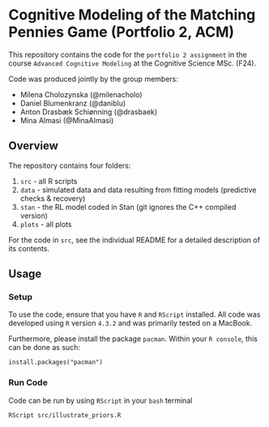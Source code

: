 # Cognitive Modeling of the Matching Pennies Game (Portfolio 2, ACM)
This repository contains the code for the `portfolio 2 assignment` in the course `Advanced Cognitive Modeling` at the Cognitive Science MSc. (F24).

Code was produced jointly by the group members:
* Milena Cholozynska (@milenacholo)
* Daniel Blumenkranz (@daniblu)
* Anton Drasbæk Schiønning (@drasbaek)
* Mina Almasi (@MinaAlmasi)

## Overview 
The repository contains four folders: 
1. `src` - all R scripts 
2. `data` - simulated data and data resulting from fitting models (predictive checks & recovery)
3. `stan` - the RL model coded in Stan (git ignores the C++ compiled version)
4. `plots` - all plots

For the code in `src`, see the individual README for a detailed description of its contents.

## Usage 
### Setup
To use the code, ensure that you have `R` and `RScript` installed. All code was developed using `R` version `4.3.2` and was primarily tested on a MacBook.

Furthermore, please install the package `pacman`. Within your `R console`, this can be done as such: 
```
install.packages("pacman")
```
### Run Code 
Code can be run by using `RScript` in your `bash` terminal
```bash
RScript src/illustrate_priors.R
```
